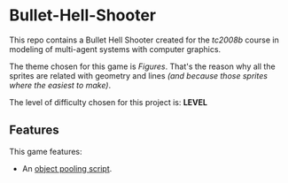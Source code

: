 # Bullet-Hell-Shooter

This repo contains a Bullet Hell Shooter created for the _tc2008b_ course in modeling of multi-agent systems with computer graphics.

The theme chosen for this game is _Figures_. That's the reason why all the sprites are related with geometry and lines _(and because those sprites where the easiest to make)_.

The level of difficulty chosen for this project is: **LEVEL**

## Features

This game features:
 - An [object pooling script](/Game/Assets/Scripts/Bullets/BulletManager.cs).